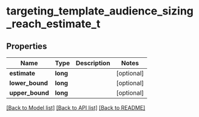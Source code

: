 # targeting_template_audience_sizing_reach_estimate_t

## Properties
Name | Type | Description | Notes
------------ | ------------- | ------------- | -------------
**estimate** | **long** |  | [optional] 
**lower_bound** | **long** |  | [optional] 
**upper_bound** | **long** |  | [optional] 

[[Back to Model list]](../README.md#documentation-for-models) [[Back to API list]](../README.md#documentation-for-api-endpoints) [[Back to README]](../README.md)


